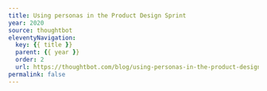 ```yaml
---
title: Using personas in the Product Design Sprint
year: 2020
source: thoughtbot
eleventyNavigation:
  key: {{ title }}
  parent: {{ year }}
  order: 2
  url: https://thoughtbot.com/blog/using-personas-in-the-product-design-sprint
permalink: false
---
```

